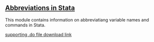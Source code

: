 ## [Abbreviations in Stata](https://pjakiela.github.io/stata/abbreviationvid.mp4)

This module contains information on abbreviatiang variable names and commands in Stata.

[supporting .do file download link](https://pjakiela.github.io/stata/abbreviating.do)
